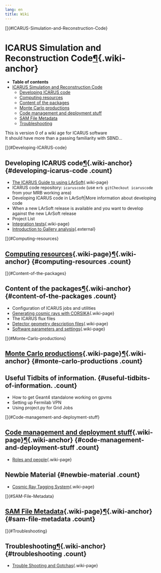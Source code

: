 ```yaml
---
lang: en
title: Wiki
---
```


[]{#ICARUS-Simulation-and-Reconstruction-Code}

ICARUS Simulation and Reconstruction Code[¶](#ICARUS-Simulation-and-Reconstruction-Code){.wiki-anchor}
======================================================================================================

-   **Table of contents**
-   [ICARUS Simulation and Reconstruction
    Code](#ICARUS-Simulation-and-Reconstruction-Code)
    -   [Developing ICARUS code](#Developing-ICARUS-code)
    -   [Computing resources](#Computing-resources)
    -   [Content of the packages](#Content-of-the-packages)
    -   [Monte Carlo productions](#Monte-Carlo-productions)
    -   [Code management and deployment
        stuff](#Code-management-and-deployment-stuff)
    -   [SAM File Metadata](#SAM-File-Metadata)
    -   [Troubleshooting](#Troubleshooting)

This is version 0 of a wiki age for ICARUS software\
It should have more than a passing familiarity with SBND\...

[]{#Developing-ICARUS-code}

Developing ICARUS code[¶](#Developing-ICARUS-code){.wiki-anchor} {#developing-icarus-code .count}
----------------------------------------------------------------

-   [The ICARUS Guide to using
    LArSoft](The_ICARUS_Guide_to_using_LArSoft.html){.wiki-page}
-   ICARUS code repository: `icaruscode` (use
    `mrb gitCheckout icaruscode` from your MRB working area)
-   Developing ICARUS code in LArSoft\|More information about developing
    code
-   When a new LArSoft release is available and you want to develop
    against the new LArSoft release
-   Project List
-   [Integration tests](Integration_tests.html){.wiki-page}
-   [Introduction to Gallery
    analysis](https://sbn-docdb.fnal.gov/cgi-bin/private/RetrieveFile?docid=4339&filename=20171023-Petrillo.pdf "by Gianluca"){.external}

[]{#Computing-resources}

[Computing resources](Computing_resources.html){.wiki-page}[¶](#Computing-resources){.wiki-anchor} {#computing-resources .count}
--------------------------------------------------------------------------------------------------

[]{#Content-of-the-packages}

Content of the packages[¶](#Content-of-the-packages){.wiki-anchor} {#content-of-the-packages .count}
------------------------------------------------------------------

-   Configuration of ICARUS jobs and utilities
-   [Generating cosmic rays with
    CORSIKA](Cosmic_ray_generation_(CORSIKA).html){.wiki-page}
-   The ICARUS flux files
-   [Detector geometry description
    files](Detector_geometry.html){.wiki-page}
-   [Software parameters and
    settings](Software_parameters_and_settings.html){.wiki-page}

[]{#Monte-Carlo-productions}

[Monte Carlo productions](Wiki.html){.wiki-page}[¶](#Monte-Carlo-productions){.wiki-anchor} {#monte-carlo-productions .count}
-------------------------------------------------------------------------------------------

Useful Tidbits of information. {#useful-tidbits-of-information. .count}
------------------------------

-   How to get Geant4 standalone working on gpvms
-   Setting up Fermilab VPN
-   Using project.py for Grid Jobs

[]{#Code-management-and-deployment-stuff}

[Code management and deployment stuff](Code_management_and_deployment_stuff.html){.wiki-page}[¶](#Code-management-and-deployment-stuff){.wiki-anchor} {#code-management-and-deployment-stuff .count}
-----------------------------------------------------------------------------------------------------------------------------------------------------

-   [Roles and people](Roles_and_people.html){.wiki-page}

Newbie Material {#newbie-material .count}
---------------

-   [Cosmic Ray Tagging
    System](Cosmic_Ray_Tagging_System.html){.wiki-page}

[]{#SAM-File-Metadata}

[SAM File Metadata](SAM_File_Metadata.html){.wiki-page}[¶](#SAM-File-Metadata){.wiki-anchor} {#sam-file-metadata .count}
--------------------------------------------------------------------------------------------

[]{#Troubleshooting}

Troubleshooting[¶](#Troubleshooting){.wiki-anchor} {#troubleshooting .count}
--------------------------------------------------

-   [Trouble Shooting and
    Gotchas](Trouble_Shooting_and_Gotchas.html){.wiki-page}
